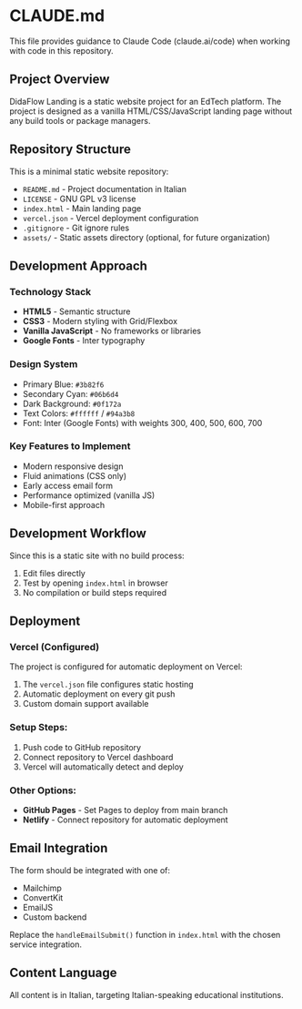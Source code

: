 # CLAUDE.md

This file provides guidance to Claude Code (claude.ai/code) when working with code in this repository.

## Project Overview

DidaFlow Landing is a static website project for an EdTech platform. The project is designed as a vanilla HTML/CSS/JavaScript landing page without any build tools or package managers.

## Repository Structure

This is a minimal static website repository:
- `README.md` - Project documentation in Italian
- `LICENSE` - GNU GPL v3 license
- `index.html` - Main landing page
- `vercel.json` - Vercel deployment configuration
- `.gitignore` - Git ignore rules
- `assets/` - Static assets directory (optional, for future organization)

## Development Approach

### Technology Stack
- **HTML5** - Semantic structure
- **CSS3** - Modern styling with Grid/Flexbox
- **Vanilla JavaScript** - No frameworks or libraries
- **Google Fonts** - Inter typography

### Design System
- Primary Blue: `#3b82f6`
- Secondary Cyan: `#06b6d4`
- Dark Background: `#0f172a`
- Text Colors: `#ffffff` / `#94a3b8`
- Font: Inter (Google Fonts) with weights 300, 400, 500, 600, 700

### Key Features to Implement
- Modern responsive design
- Fluid animations (CSS only)
- Early access email form
- Performance optimized (vanilla JS)
- Mobile-first approach

## Development Workflow

Since this is a static site with no build process:
1. Edit files directly
2. Test by opening `index.html` in browser
3. No compilation or build steps required

## Deployment

### Vercel (Configured)
The project is configured for automatic deployment on Vercel:
1. The `vercel.json` file configures static hosting
2. Automatic deployment on every git push
3. Custom domain support available

### Setup Steps:
1. Push code to GitHub repository
2. Connect repository to Vercel dashboard
3. Vercel will automatically detect and deploy

### Other Options:
- **GitHub Pages** - Set Pages to deploy from main branch
- **Netlify** - Connect repository for automatic deployment

## Email Integration

The form should be integrated with one of:
- Mailchimp
- ConvertKit
- EmailJS
- Custom backend

Replace the `handleEmailSubmit()` function in `index.html` with the chosen service integration.

## Content Language

All content is in Italian, targeting Italian-speaking educational institutions.